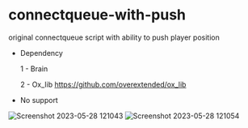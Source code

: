 # connectqueue-with-push
original connectqueue script with ability to push player position 

* Dependency 

  1 - Brain

  2 - Ox_lib https://github.com/overextended/ox_lib

* No support 



![Screenshot 2023-05-28 121043](https://github.com/uFLOKY/connectqueue-with-push/assets/80961359/3bd9d4b5-346e-4d0d-b08f-27810d46af7e)
![Screenshot 2023-05-28 121054](https://github.com/uFLOKY/connectqueue-with-push/assets/80961359/5701ae8f-0036-4bb9-af30-014a6418f1f3)
